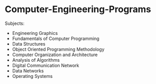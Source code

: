 # Computer-Engineering-Programs

Subjects:
* Engineering Graphics
* Fundamentals of Computer Programming
* Data Structures
* Object Oriented Programming Methodology
* Computer Organization and Architecture
* Analysis of Algorithms
* Digital Communication Network
* Data Networks
* Operating Systems
